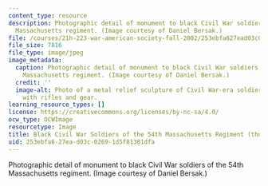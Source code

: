 ```yaml
---
content_type: resource
description: Photographic detail of monument to black Civil War soldiers of the 54th
  Massachusetts regiment. (Image courtesy of Daniel Bersak.)
file: /courses/21h-223-war-american-society-fall-2002/253ebfa627ead03c02691d5f81381dfa_21h-223f02-th.jpg
file_size: 7816
file_type: image/jpeg
image_metadata:
  caption: Photographic detail of monument to black Civil War soldiers of the 54th
    Massachusetts regiment. (Image courtesy of Daniel Bersak.)
  credit: ''
  image-alt: Photo of a metal relief sculpture of Civil War-era soldiers marching
    with rifles and gear.
learning_resource_types: []
license: https://creativecommons.org/licenses/by-nc-sa/4.0/
ocw_type: OCWImage
resourcetype: Image
title: Black Civil War Soldiers of the 54th Massachusetts Regiment (thumbnail)
uid: 253ebfa6-27ea-d03c-0269-1d5f81381dfa
---
```

Photographic detail of monument to black Civil War soldiers of the 54th Massachusetts regiment. (Image courtesy of Daniel Bersak.)